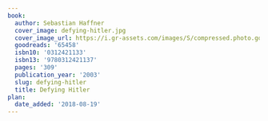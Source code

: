 ```yaml
---
book:
  author: Sebastian Haffner
  cover_image: defying-hitler.jpg
  cover_image_url: https://i.gr-assets.com/images/S/compressed.photo.goodreads.com/books/1439417782l/65458._SY475_.jpg
  goodreads: '65458'
  isbn10: '0312421133'
  isbn13: '9780312421137'
  pages: '309'
  publication_year: '2003'
  slug: defying-hitler
  title: Defying Hitler
plan:
  date_added: '2018-08-19'
---
```

